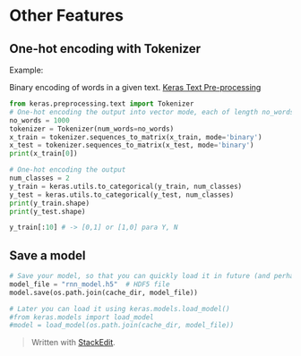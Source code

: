 # Other Features

## One-hot encoding with Tokenizer


Example:

Binary encoding of words in a given text. 
[Keras Text Pre-processing](https://keras.io/api/preprocessing/text/)
```python
from keras.preprocessing.text import Tokenizer
# One-hot encoding the output into vector mode, each of length no_words
no_words = 1000
tokenizer = Tokenizer(num_words=no_words)
x_train = tokenizer.sequences_to_matrix(x_train, mode='binary')
x_test = tokenizer.sequences_to_matrix(x_test, mode='binary')
print(x_train[0]) 

# One-hot encoding the output
num_classes = 2
y_train = keras.utils.to_categorical(y_train, num_classes)
y_test = keras.utils.to_categorical(y_test, num_classes)
print(y_train.shape)
print(y_test.shape)

y_train[:10] # -> [0,1] or [1,0] para Y, N
```

## Save a model

```python
# Save your model, so that you can quickly load it in future (and perhaps resume training)
model_file = "rnn_model.h5"  # HDF5 file
model.save(os.path.join(cache_dir, model_file))

# Later you can load it using keras.models.load_model()
#from keras.models import load_model
#model = load_model(os.path.join(cache_dir, model_file))
```

> Written with [StackEdit](https://stackedit.io/).
<!--stackedit_data:
eyJoaXN0b3J5IjpbLTE5MzM1NjQxMzksMTQ3MTAxODkwMiw2MD
Y2NDcwMThdfQ==
-->